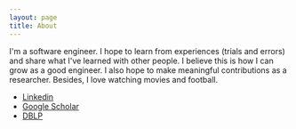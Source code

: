 ```yaml
---
layout: page
title: About
---
```


I'm a software engineer. I hope to learn from experiences (trials and errors) and share what I've learned with other people. I believe this is how I can grow as a good engineer. I also hope to make meaningful contributions as a researcher. Besides, I love watching movies and football. 

- [Linkedin](https://www.linkedin.com/in/byungsoo-oh-800351140/)
- [Google Scholar](https://scholar.google.com/citations?hl=ko&user=vjpwFacAAAAJ)
- [DBLP](https://dblp.org/pid/228/4692.html)
